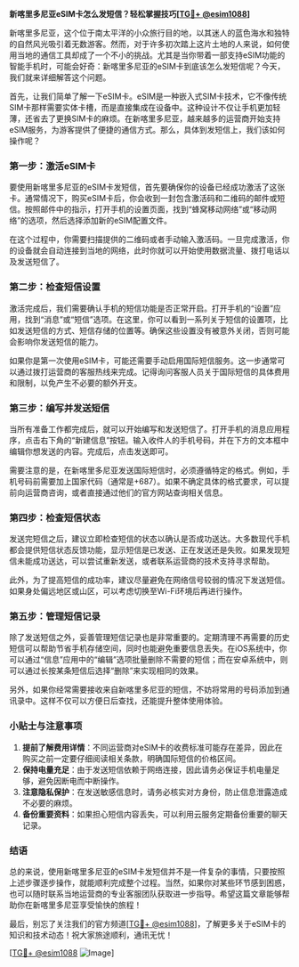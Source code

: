 **新喀里多尼亚eSIM卡怎么发短信？轻松掌握技巧[[TG💪+ @esim1088](https://t.me/s/esim1088)]**

新喀里多尼亚，这个位于南太平洋的小众旅行目的地，以其迷人的蓝色海水和独特的自然风光吸引着无数游客。然而，对于许多初次踏上这片土地的人来说，如何使用当地的通信工具却成了一个不小的挑战。尤其是当你带着一部支持eSIM功能的智能手机时，可能会好奇：新喀里多尼亚的eSIM卡到底该怎么发短信呢？今天，我们就来详细解答这个问题。

首先，让我们简单了解一下eSIM卡。eSIM是一种嵌入式SIM卡技术，它不像传统SIM卡那样需要实体卡槽，而是直接集成在设备中。这种设计不仅让手机更加轻薄，还省去了更换SIM卡的麻烦。在新喀里多尼亚，越来越多的运营商开始支持eSIM服务，为游客提供了便捷的通信方式。那么，具体到发短信上，我们该如何操作呢？

### **第一步：激活eSIM卡**
要使用新喀里多尼亚的eSIM卡发短信，首先要确保你的设备已经成功激活了这张卡。通常情况下，购买eSIM卡后，你会收到一封包含激活码和二维码的邮件或短信。按照邮件中的指示，打开手机的设置页面，找到“蜂窝移动网络”或“移动网络”的选项，然后选择添加新的eSIM配置文件。

在这个过程中，你需要扫描提供的二维码或者手动输入激活码。一旦完成激活，你的设备就会自动连接到当地的网络，此时你就可以开始使用数据流量、拨打电话以及发送短信了。

### **第二步：检查短信设置**
激活完成后，我们需要确认手机的短信功能是否正常开启。打开手机的“设置”应用，找到“消息”或“短信”选项。在这里，你可以看到一系列关于短信的设置项，比如发送短信的方式、短信存储的位置等。确保这些设置没有被意外关闭，否则可能会影响你发送短信的能力。

如果你是第一次使用eSIM卡，可能还需要手动启用国际短信服务。这一步通常可以通过拨打运营商的客服热线来完成。记得询问客服人员关于国际短信的具体费用和限制，以免产生不必要的额外开支。

### **第三步：编写并发送短信**
当所有准备工作都完成后，就可以开始编写和发送短信了。打开手机的消息应用程序，点击右下角的“新建信息”按钮。输入收件人的手机号码，并在下方的文本框中编辑你想发送的内容。完成后，点击发送即可。

需要注意的是，在新喀里多尼亚发送国际短信时，必须遵循特定的格式。例如，手机号码前需要加上国家代码（通常是+687）。如果不确定具体的格式要求，可以提前向运营商咨询，或者直接通过他们的官方网站查询相关信息。

### **第四步：检查短信状态**
发送完短信之后，建议立即检查短信的状态以确认是否成功送达。大多数现代手机都会提供短信状态反馈功能，显示短信是已发送、正在发送还是失败。如果发现短信未能成功送达，可以尝试重新发送，或者联系运营商的技术支持寻求帮助。

此外，为了提高短信的成功率，建议尽量避免在网络信号较弱的情况下发送短信。如果身处偏远地区或山区，可以考虑切换至Wi-Fi环境后再进行操作。

### **第五步：管理短信记录**
除了发送短信之外，妥善管理短信记录也是非常重要的。定期清理不再需要的历史短信可以帮助节省手机存储空间，同时也能避免重要信息丢失。在iOS系统中，你可以通过“信息”应用中的“编辑”选项批量删除不需要的短信；而在安卓系统中，则可以通过长按某条短信后选择“删除”来实现相同的效果。

另外，如果你经常需要接收来自新喀里多尼亚的短信，不妨将常用的号码添加到通讯录中。这样不仅可以方便日后查找，还能提升整体使用体验。

### **小贴士与注意事项**
1. **提前了解费用详情**：不同运营商对eSIM卡的收费标准可能存在差异，因此在购买之前一定要仔细阅读相关条款，明确国际短信的价格区间。
2. **保持电量充足**：由于发送短信依赖于网络连接，因此请务必保证手机电量足够，避免因断电而中断操作。
3. **注意隐私保护**：在发送敏感信息时，请务必核实对方身份，防止信息泄露造成不必要的麻烦。
4. **备份重要资料**：如果担心短信内容丢失，可以利用云服务定期备份重要的聊天记录。

### **结语**
总的来说，使用新喀里多尼亚的eSIM卡发短信并不是一件复杂的事情，只要按照上述步骤逐步操作，就能顺利完成整个过程。当然，如果你对某些环节感到困惑，也可以随时联系当地运营商的专业客服团队获取进一步指导。希望这篇文章能够帮助你在新喀里多尼亚享受愉快的旅程！

最后，别忘了关注我们的官方频道[[TG💪+ @esim1088](https://t.me/s/esim1088)]，了解更多关于eSIM卡的知识和技术动态！祝大家旅途顺利，通讯无忧！

[[TG💪+ @esim1088](https://t.me/s/esim1088) ![Image](https://i.postimg.cc/4NQfJmqS/Snipaste-2025-05-13-00-14-12.png)]
